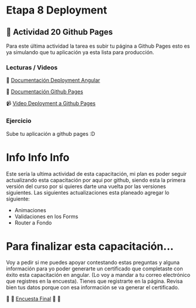 # Etapa 8 Deployment  

## :mushroom: Actividad 20 Github Pages

Para este última actividad la tarea es subir tu página a Github Pages esto es ya simulando que tu aplicación ya esta lista para 
producción.

### Lecturas / Videos

:link: [Documentación Deployment Angular](https://angular.io/guide/deployment#deploy-to-github-pages)

:link: [Documentación Github Pages](https://help.github.com/en/github/working-with-github-pages/configuring-a-publishing-source-for-your-github-pages-site#publishing-your-github-pages-site-from-a-docs-folder-on-your-master-branch)

:video_camera: [Video Deployment a Github Pages](https://mega.nz/file/viYR1K5L#nZaF7bROFma3FAnEbQ3PcJwTv0_u0d6rPeY0rEP92aw)

### Ejercicio

Sube tu aplicación a github pages :D



# Info Info Info

Este sería la ultima actividad de esta capacitación, mi plan es poder seguir actualizando esta capacitación por aqui por github,
siendo esta la primera versión del curso por si quieres darte una vuelta por las versiones siguientes. Las siguientes actualizaciones esta planeado agregar lo siguiente:
* Animaciones
* Validaciones en los Forms
* Router a Fondo

# Para finalizar esta capacitación...

Voy a pedir si me puedes apoyar contestando estas preguntas y alguna información para yo poder generarte un certificado
que completaste con éxito esta capacitación en angular. (Lo voy a mandar a tu correo electrónico que registres en la encuesta).
Tienes que registrarte en la página. Revisa bien tus datos porque con esa información se va generar el certificado.

:link: :link: [Encuesta Final](https://www.encuestas-cdis.app) :link: :link:


